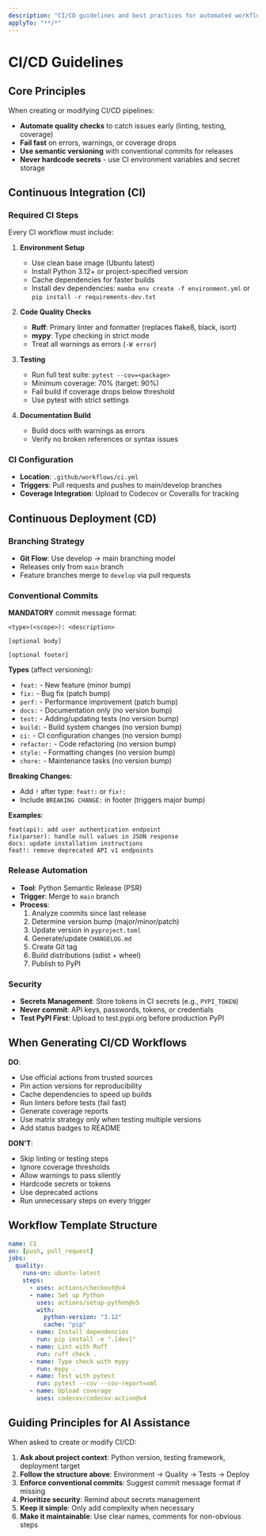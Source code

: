 ```yaml
---
description: "CI/CD guidelines and best practices for automated workflows"
applyTo: "**/*"
---
```


# CI/CD Guidelines

## Core Principles

When creating or modifying CI/CD pipelines:

- **Automate quality checks** to catch issues early (linting, testing, coverage)
- **Fail fast** on errors, warnings, or coverage drops
- **Use semantic versioning** with conventional commits for releases
- **Never hardcode secrets** - use CI environment variables and secret storage

## Continuous Integration (CI)

### Required CI Steps

Every CI workflow must include:

1. **Environment Setup**

   - Use clean base image (Ubuntu latest)
   - Install Python 3.12+ or project-specified version
   - Cache dependencies for faster builds
   - Install dev dependencies: `mamba env create -f environment.yml` or `pip install -r requirements-dev.txt`

2. **Code Quality Checks**

   - **Ruff**: Primary linter and formatter (replaces flake8, black, isort)
   - **mypy**: Type checking in strict mode
   - Treat all warnings as errors (`-W error`)

3. **Testing**

   - Run full test suite: `pytest --cov=<package>`
   - Minimum coverage: 70% (target: 90%)
   - Fail build if coverage drops below threshold
   - Use pytest with strict settings

4. **Documentation Build**
   - Build docs with warnings as errors
   - Verify no broken references or syntax issues

### CI Configuration

- **Location**: `.github/workflows/ci.yml`
- **Triggers**: Pull requests and pushes to main/develop branches
- **Coverage Integration**: Upload to Codecov or Coveralls for tracking

## Continuous Deployment (CD)

### Branching Strategy

- **Git Flow**: Use develop → main branching model
- Releases only from `main` branch
- Feature branches merge to `develop` via pull requests

### Conventional Commits

**MANDATORY** commit message format:

```
<type>(<scope>): <description>

[optional body]

[optional footer]
```

**Types** (affect versioning):

- `feat:` - New feature (minor bump)
- `fix:` - Bug fix (patch bump)
- `perf:` - Performance improvement (patch bump)
- `docs:` - Documentation only (no version bump)
- `test:` - Adding/updating tests (no version bump)
- `build:` - Build system changes (no version bump)
- `ci:` - CI configuration changes (no version bump)
- `refactor:` - Code refactoring (no version bump)
- `style:` - Formatting changes (no version bump)
- `chore:` - Maintenance tasks (no version bump)

**Breaking Changes**:

- Add `!` after type: `feat!:` or `fix!:`
- Include `BREAKING CHANGE:` in footer (triggers major bump)

**Examples**:

```
feat(api): add user authentication endpoint
fix(parser): handle null values in JSON response
docs: update installation instructions
feat!: remove deprecated API v1 endpoints
```

### Release Automation

- **Tool**: Python Semantic Release (PSR)
- **Trigger**: Merge to `main` branch
- **Process**:
  1. Analyze commits since last release
  2. Determine version bump (major/minor/patch)
  3. Update version in `pyproject.toml`
  4. Generate/update `CHANGELOG.md`
  5. Create Git tag
  6. Build distributions (sdist + wheel)
  7. Publish to PyPI

### Security

- **Secrets Management**: Store tokens in CI secrets (e.g., `PYPI_TOKEN`)
- **Never commit**: API keys, passwords, tokens, or credentials
- **Test PyPI First**: Upload to test.pypi.org before production PyPI

## When Generating CI/CD Workflows

**DO**:

- Use official actions from trusted sources
- Pin action versions for reproducibility
- Cache dependencies to speed up builds
- Run linters before tests (fail fast)
- Generate coverage reports
- Use matrix strategy only when testing multiple versions
- Add status badges to README

**DON'T**:

- Skip linting or testing steps
- Ignore coverage thresholds
- Allow warnings to pass silently
- Hardcode secrets or tokens
- Use deprecated actions
- Run unnecessary steps on every trigger

## Workflow Template Structure

```yaml
name: CI
on: [push, pull_request]
jobs:
  quality:
    runs-on: ubuntu-latest
    steps:
      - uses: actions/checkout@v4
      - name: Set up Python
        uses: actions/setup-python@v5
        with:
          python-version: "3.12"
          cache: "pip"
      - name: Install dependencies
        run: pip install -e ".[dev]"
      - name: Lint with Ruff
        run: ruff check .
      - name: Type check with mypy
        run: mypy .
      - name: Test with pytest
        run: pytest --cov --cov-report=xml
      - name: Upload coverage
        uses: codecov/codecov-action@v4
```

## Guiding Principles for AI Assistance

When asked to create or modify CI/CD:

1. **Ask about project context**: Python version, testing framework, deployment target
2. **Follow the structure above**: Environment → Quality → Tests → Deploy
3. **Enforce conventional commits**: Suggest commit message format if missing
4. **Prioritize security**: Remind about secrets management
5. **Keep it simple**: Only add complexity when necessary
6. **Make it maintainable**: Use clear names, comments for non-obvious steps
